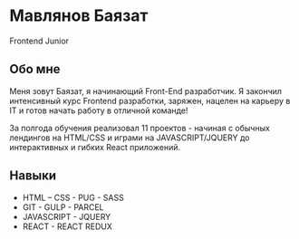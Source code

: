 # Мавлянов Баязат
Frontend Junior

## Обо мне

Меня зовут Баязат, я начинающий Front-End разработчик.
Я закончил интенсивный курс Frontend разработки, заряжен, нацелен на карьеру в IT и готов начать работу в отличной команде!

За полгода обучения реализовал 11 проектов - начиная с обычных лендингов на HTML/CSS и играми на JAVASCRIPT/JQUERY до интерактивных и гибких React приложений.

## Навыки

- HTML – CSS - PUG - SASS
- GIT - GULP - PARCEL
- JAVASCRIPT - JQUERY
- REACT - REACT REDUX

